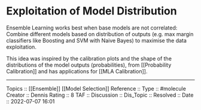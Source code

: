 # Exploitation of Model Distribution
Ensemble Learning works best when base models are not correlated:
Combine different models based on distribution of outputs (e.g. max margin classifiers like Boosting and SVM with Naive Bayes) to maximise the data exploitation.

This idea was inspired by the calibration plots and the shape of the distributions of the model outputs (probabilities), from [[Probability Calibration]] and has applications for [[MLA Calibration]].

---
Topics :: [[Ensemble]] [[Model Selection]]
Reference ::
Type :: #molecule
Creator :: Dennis
Rating :: 8
TAF ::
Discussion ::
Dis_Topic :: 
Resolved ::
Date :: 2022-07-07 16:01

